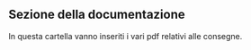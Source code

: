 ## Sezione della documentazione
In questa cartella vanno inseriti i vari pdf relativi alle consegne.


